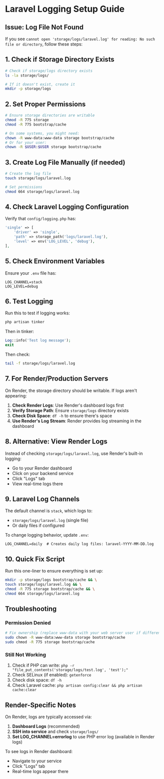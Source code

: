 # Laravel Logging Setup Guide

## Issue: Log File Not Found

If you see `cannot open 'storage/logs/laravel.log' for reading: No such file or directory`, follow these steps:

## 1. Check if Storage Directory Exists

```bash
# Check if storage/logs directory exists
ls -la storage/logs/

# If it doesn't exist, create it
mkdir -p storage/logs
```

## 2. Set Proper Permissions

```bash
# Ensure storage directories are writable
chmod -R 775 storage
chmod -R 775 bootstrap/cache

# On some systems, you might need:
chown -R www-data:www-data storage bootstrap/cache
# Or for your user:
chown -R $USER:$USER storage bootstrap/cache
```

## 3. Create Log File Manually (if needed)

```bash
# Create the log file
touch storage/logs/laravel.log

# Set permissions
chmod 664 storage/logs/laravel.log
```

## 4. Check Laravel Logging Configuration

Verify that `config/logging.php` has:

```php
'single' => [
    'driver' => 'single',
    'path' => storage_path('logs/laravel.log'),
    'level' => env('LOG_LEVEL', 'debug'),
],
```

## 5. Check Environment Variables

Ensure your `.env` file has:

```env
LOG_CHANNEL=stack
LOG_LEVEL=debug
```

## 6. Test Logging

Run this to test if logging works:

```bash
php artisan tinker
```

Then in tinker:
```php
Log::info('Test log message');
exit
```

Then check:
```bash
tail -f storage/logs/laravel.log
```

## 7. For Render/Production Servers

On Render, the storage directory should be writable. If logs aren't appearing:

1. **Check Render Logs**: Use Render's dashboard logs first
2. **Verify Storage Path**: Ensure `storage/logs` directory exists
3. **Check Disk Space**: `df -h` to ensure there's space
4. **Use Render's Log Stream**: Render provides log streaming in the dashboard

## 8. Alternative: View Render Logs

Instead of checking `storage/logs/laravel.log`, use Render's built-in logging:

- Go to your Render dashboard
- Click on your backend service
- Click "Logs" tab
- View real-time logs there

## 9. Laravel Log Channels

The default channel is `stack`, which logs to:
- `storage/logs/laravel.log` (single file)
- Or daily files if configured

To change logging behavior, update `.env`:
```env
LOG_CHANNEL=daily  # Creates daily log files: laravel-YYYY-MM-DD.log
```

## 10. Quick Fix Script

Run this one-liner to ensure everything is set up:

```bash
mkdir -p storage/logs bootstrap/cache && \
touch storage/logs/laravel.log && \
chmod -R 775 storage bootstrap/cache && \
chmod 664 storage/logs/laravel.log
```

## Troubleshooting

### Permission Denied
```bash
# Fix ownership (replace www-data with your web server user if different)
sudo chown -R www-data:www-data storage bootstrap/cache
sudo chmod -R 775 storage bootstrap/cache
```

### Still Not Working
1. Check if PHP can write: `php -r "file_put_contents('storage/logs/test.log', 'test');"`
2. Check SELinux (if enabled): `getenforce`
3. Check disk space: `df -h`
4. Check Laravel cache: `php artisan config:clear && php artisan cache:clear`

## Render-Specific Notes

On Render, logs are typically accessed via:
1. **Dashboard Logs** (recommended)
2. **SSH into service** and check `storage/logs/`
3. **Set LOG_CHANNEL=errorlog** to use PHP error log (available in Render logs)

To see logs in Render dashboard:
- Navigate to your service
- Click "Logs" tab
- Real-time logs appear there

